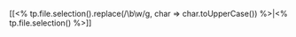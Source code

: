 [[<% tp.file.selection().replace(/\b\w/g, char => char.toUpperCase()) %>|<% tp.file.selection() %>]]